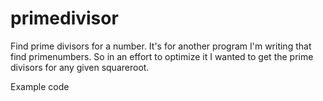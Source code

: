 primedivisor
============

Find prime divisors for a number. It's for another program I'm writing that find primenumbers. So in an effort to
optimize it I wanted to get the prime divisors for any given squareroot.

Example code
